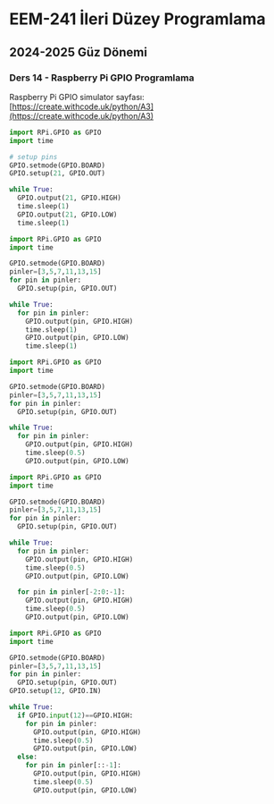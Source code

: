 # EEM-241 İleri Düzey Programlama

## 2024-2025 Güz Dönemi


### Ders 14 - Raspberry Pi GPIO Programlama


Raspberry Pi GPIO simulator sayfası:   
[https://create.withcode.uk/python/A3](https://create.withcode.uk/python/A3)



```python
import RPi.GPIO as GPIO
import time

# setup pins
GPIO.setmode(GPIO.BOARD)
GPIO.setup(21, GPIO.OUT)

while True:
  GPIO.output(21, GPIO.HIGH)
  time.sleep(1)
  GPIO.output(21, GPIO.LOW)
  time.sleep(1)
```  



```python
import RPi.GPIO as GPIO
import time

GPIO.setmode(GPIO.BOARD)
pinler=[3,5,7,11,13,15]
for pin in pinler:
  GPIO.setup(pin, GPIO.OUT)

while True:
  for pin in pinler:
    GPIO.output(pin, GPIO.HIGH)
    time.sleep(1)
    GPIO.output(pin, GPIO.LOW)
    time.sleep(1)
```  



```python
import RPi.GPIO as GPIO
import time

GPIO.setmode(GPIO.BOARD)
pinler=[3,5,7,11,13,15]
for pin in pinler:
  GPIO.setup(pin, GPIO.OUT)

while True:
  for pin in pinler:
    GPIO.output(pin, GPIO.HIGH)
    time.sleep(0.5)
    GPIO.output(pin, GPIO.LOW)
```  


```python
import RPi.GPIO as GPIO
import time

GPIO.setmode(GPIO.BOARD)
pinler=[3,5,7,11,13,15]
for pin in pinler:
  GPIO.setup(pin, GPIO.OUT)

while True:
  for pin in pinler:
    GPIO.output(pin, GPIO.HIGH)
    time.sleep(0.5)
    GPIO.output(pin, GPIO.LOW)

  for pin in pinler[-2:0:-1]:
    GPIO.output(pin, GPIO.HIGH)
    time.sleep(0.5)
    GPIO.output(pin, GPIO.LOW)
```    

```python
import RPi.GPIO as GPIO
import time

GPIO.setmode(GPIO.BOARD)
pinler=[3,5,7,11,13,15]
for pin in pinler:
  GPIO.setup(pin, GPIO.OUT)
GPIO.setup(12, GPIO.IN)

while True:
  if GPIO.input(12)==GPIO.HIGH:
    for pin in pinler:
      GPIO.output(pin, GPIO.HIGH)
      time.sleep(0.5)
      GPIO.output(pin, GPIO.LOW)
  else:
    for pin in pinler[::-1]:
      GPIO.output(pin, GPIO.HIGH)
      time.sleep(0.5)
      GPIO.output(pin, GPIO.LOW)
```    
